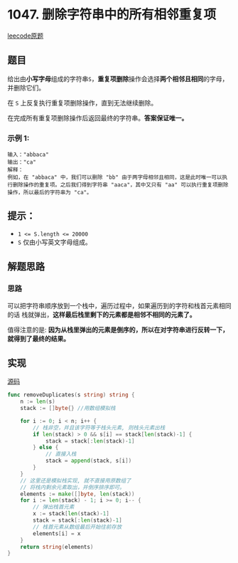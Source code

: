 # 1047. 删除字符串中的所有相邻重复项

[leecode原题](https://leetcode.cn/problems/remove-all-adjacent-duplicates-in-string/)

## 题目

给出由**小写字母**组成的字符串`S`，**重复项删除**操作会选择**两个相邻且相同**的字母，并删除它们。

在 `S` 上反复执行重复项删除操作，直到无法继续删除。

在完成所有重复项删除操作后返回最终的字符串。**答案保证唯一。**

### 示例 1:

```text
输入："abbaca"
输出："ca"
解释：
例如，在 "abbaca" 中，我们可以删除 "bb" 由于两字母相邻且相同，这是此时唯一可以执行删除操作的重复项。之后我们得到字符串 "aaca"，其中又只有 "aa" 可以执行重复项删除操作，所以最后的字符串为 "ca"。
```

## 提示：
- `1 <= S.length <= 20000`
- `S` 仅由小写英文字母组成。

## 解题思路

### 思路

可以把字符串顺序放到一个栈中，遍历过程中，如果遍历到的字符和栈首元素相同的话 栈就弹出，**这样最后栈里剩下的元素都是相邻不相同的元素了。**

值得注意的是: **因为从栈里弹出的元素是倒序的，所以在对字符串进行反转一下，就得到了最终的结果。**

## 实现

[源码](./code/1047-remove-all-adjacent-duplicates-in-string/main.go)
```go
func removeDuplicates(s string) string {
	n := len(s)
	stack := []byte{} //用数组模拟栈

	for i := 0; i < n; i++ {
		// 栈非空，并且该字符等于栈头元素, 则栈头元素出栈
		if len(stack) > 0 && s[i] == stack[len(stack)-1] {
			stack = stack[:len(stack)-1]
		} else {
			// 直接入栈
			stack = append(stack, s[i])
		}
	}
	// 这里还是模拟栈实现, 就不直接用原数组了
	// 将栈内剩余元素取出，并倒序排序即可。
	elements := make([]byte, len(stack))
	for i := len(stack) - 1; i >= 0; i-- {
		// 弹出栈首元素
		x := stack[len(stack)-1]
		stack = stack[:len(stack)-1]
		// 栈首元素从数组最后开始往前存放
		elements[i] = x
	}
	return string(elements)
}
```
